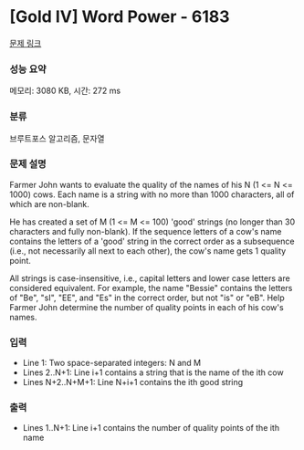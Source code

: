 # [Gold IV] Word Power - 6183 

[문제 링크](https://www.acmicpc.net/problem/6183) 

### 성능 요약

메모리: 3080 KB, 시간: 272 ms

### 분류

브루트포스 알고리즘, 문자열

### 문제 설명

<p>Farmer John wants to evaluate the quality of the names of his N (1 <= N <= 1000) cows. Each name is a string with no more than 1000 characters, all of which are non-blank.</p>

<p>He has created a set of M (1 <= M <= 100) 'good' strings (no longer than 30 characters and fully non-blank). If the sequence letters of a cow's name contains the letters of a 'good' string in the correct order as a subsequence (i.e., not necessarily all next to each other), the cow's name gets 1 quality point.</p>

<p>All strings is case-insensitive, i.e., capital letters and lower case letters are considered equivalent.  For example, the name "Bessie" contains the letters of "Be", "sI", "EE", and "Es" in the correct order, but not "is" or "eB". Help Farmer John determine the number of quality points in each of his cow's names.</p>

### 입력 

 <ul>
	<li>Line 1: Two space-separated integers: N and M</li>
	<li>Lines 2..N+1: Line i+1 contains a string that is the name of the ith cow</li>
	<li>Lines N+2..N+M+1: Line N+i+1 contains the ith good string</li>
</ul>

<p> </p>

### 출력 

 <ul>
	<li>Lines 1..N+1: Line i+1 contains the number of quality points of the ith name</li>
</ul>

